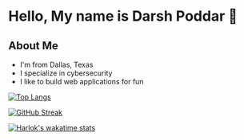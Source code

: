 # Hello, My name is Darsh Poddar 👋

## About Me

- I'm from Dallas, Texas
- I specialize in cybersecurity
- I like to build web applications for fun

[![Top Langs](https://github-readme-stats.vercel.app/api/top-langs/?username=drPod&langs_count=10)](https://github.com/anuraghazra/github-readme-stats)

[![GitHub Streak](https://streak-stats.demolab.com/?user=drPod)](https://git.io/streak-stats)

[![Harlok's wakatime stats](https://github-readme-stats.vercel.app/api/wakatime?username=drPod)](https://github.com/anuraghazra/github-readme-stats)

<!--
**drPod/drPod** is a ✨ _special_ ✨ repository because its `README.md` (this file) appears on your GitHub profile.

Here are some ideas to get you started:

- 🔭 I’m currently working on ...
- 🌱 I’m currently learning ...
- 👯 I’m looking to collaborate on ...
- 🤔 I’m looking for help with ...
- 💬 Ask me about ...
- 📫 How to reach me: ...
- 😄 Pronouns: ...
- ⚡ Fun fact: ...
-->
